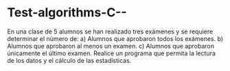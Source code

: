 # Test-algorithms-C--
 En una clase de 5 alumnos se han realizado tres exámenes y se requiere 
determinar el número de: 
	a) Alumnos que aprobaron todos los exámenes.
	b) Alumnos que aprobaron al menos un examen.
	c) Alumnos que aprobaron únicamente el último examen.
Realice un programa que permita la lectura de los datos y el cálculo de las 
estadísticas.